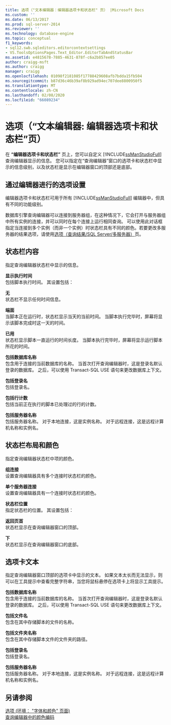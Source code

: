 ```yaml
---
title: 选项（"文本编辑器：编辑器选项卡和状态栏" 页） |Microsoft Docs
ms.custom: ''
ms.date: 06/13/2017
ms.prod: sql-server-2014
ms.reviewer: ''
ms.technology: database-engine
ms.topic: conceptual
f1_keywords:
- sql12.swb.sqleditors.editorcontextsettings
- VS.ToolsOptionsPages.Text_Editor.EditorTabAndStatusBar
ms.assetid: e4815678-7885-4631-878f-c6a2b857ee05
author: craigg-msft
ms.author: craigg
manager: craigg
ms.openlocfilehash: 01098f2181085f17788429608afb7bdda15fb504
ms.sourcegitcommit: b87d36c46b39af8b929ad94ec707dee8800950f5
ms.translationtype: MT
ms.contentlocale: zh-CN
ms.lasthandoff: 02/08/2020
ms.locfileid: "66089234"
---
```

# <a name="options-text-editor-editor-tab-and-status-bar-page"></a>选项（“文本编辑器: 编辑器选项卡和状态栏”页）
  在 **“编辑器选项卡和状态栏”** 页上，您可以自定义 [!INCLUDE[ssManStudioFull](../includes/ssmanstudiofull-md.md)] 查询编辑器显示的信息。 您可以指定在“查询编辑器”窗口的选项卡和状态栏中显示的信息级别，以及状态栏是显示在编辑器窗口的顶部还是底部。  
  
## <a name="option-settings-by-editor"></a>通过编辑器进行的选项设置  
 编辑器选项卡和状态栏可用于所有 [!INCLUDE[ssManStudioFull](../includes/ssmanstudiofull-md.md)] 编辑器中，但具有不同的功能级别。  
  
 数据库引擎查询编辑器可以连接到服务器组，在这种情况下，它会打开与服务器组中所有实例的连接，并可以同时在每个连接上运行相同查询。 可以使用此对话框指定当连接到多个实例（而非一个实例）时状态栏具有不同的颜色。若要更改多服务器的结果选项，请使用[选项（查询结果/SQL Server/多服务器）](../../2014/database-engine/options-query-results-sql-server-multi-server.md)页。  
  
## <a name="status-bar-content"></a>状态栏内容  
 指定查询编辑器状态栏中显示的信息。  
  
 **显示执行时间**  
 包括脚本执行时间。 其设置包括：  
  
 **无**  
 状态栏不显示任何时间信息。  
  
 **端面**  
 当脚本正在运行时，状态栏显示当天的当前时间。 当脚本执行完毕时，屏幕将显示该脚本完成时这一天的时间。  
  
 **已用**  
 状态栏显示脚本一直运行的时间长度。 当脚本执行完毕时，屏幕将显示运行脚本所花的时间。  
  
 **包括数据库名称**  
 包含用于连接的当前数据库的名称。 当首次打开查询编辑器时，这是登录名默认登录的数据库。 之后，可以使用 Transact-SQL USE 语句来更改数据库上下文。  
  
 **包括登录名**  
 包括登录名。  
  
 **包括行计数**  
 包括当前正在执行的脚本已处理过的行的计数。  
  
 **包括服务器名称**  
 包括服务器名称。 对于本地连接，这是实例名称。 对于远程连接，这是远程计算机名称和实例名。  
  
## <a name="status-bar-layout-and-colors"></a>状态栏布局和颜色  
 指定查询编辑器状态栏中项的颜色。  
  
 **组连接**  
 设置查询编辑器具有多个连接时状态栏的颜色。  
  
 **单个服务器连接**  
 设置查询编辑器具有一个连接时状态栏的颜色。  
  
 **状态栏位置**  
 指定状态栏的位置。 其设置包括：  
  
 **返回页首**  
 状态栏显示在查询编辑器窗口的顶部。  
  
 **下**  
 状态栏显示在查询编辑器窗口的底部。  
  
## <a name="tab-text"></a>选项卡文本  
 指定查询编辑器窗口顶部的选项卡中显示的文本。 如果文本太长而无法显示，则可以在工具提示中查看完整字符串，当您将鼠标悬停在选项卡上将显示工具提示。  
  
 **包括数据库名称**  
 包含用于连接的当前数据库的名称。 当首次打开查询编辑器时，这是登录名默认登录的数据库。 之后，可以使用 Transact-SQL USE 语句来更改数据库上下文。  
  
 **包括文件名**  
 包含在其中存储脚本的文件的名称。  
  
 **包括文件夹名称**  
 包含在其中存储脚本文件的文件夹的路径。  
  
 **包括登录名**  
 包括登录名。  
  
 **包括服务器名称**  
 包括服务器名称。 对于本地连接，这是实例名称。 对于远程连接，这是远程计算机名称和实例名。  
  
## <a name="see-also"></a>另请参阅  
 [选项 &#40;环境： "字体和颜色" 页面&#41;](../ssms/menu-help/options-environment-fonts-and-colors-page.md)   
 [查询编辑器中的颜色编码](../relational-databases/scripting/color-coding-in-query-editors.md)  
  
  
